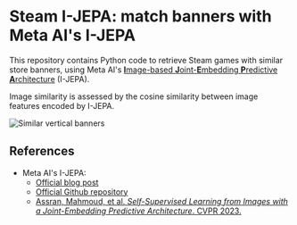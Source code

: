 # Steam I-JEPA: match banners with Meta AI's I-JEPA

This repository contains Python code to retrieve Steam games with similar store banners, using Meta AI's [**I**mage-based **J**oint-**E**mbedding **P**redictive **A**rchitecture][fb-ijepa-code] (I-JEPA).

Image similarity is assessed by the cosine similarity between image features encoded by I-JEPA.

![Similar vertical banners][wiki-cover]

## References

-   Meta AI's I-JEPA:
    - [Official blog post][fb-ijepa-blog]
    - [Official Github repository][fb-ijepa-code]
    - [Assran, Mahmoud, et al. *Self-Supervised Learning from Images with a Joint-Embedding Predictive Architecture*. CVPR 2023.][fb-ijepa-paper] 

<!-- Definitions -->

[wiki-cover]: <https://github.com/woctezuma/steam-IJEPA/wiki/img/illustration.jpg>

[fb-ijepa-blog]: <https://ai.meta.com/blog/yann-lecun-ai-model-i-jepa/>
[fb-ijepa-code]: <https://github.com/facebookresearch/ijepa>
[fb-ijepa-paper]: <https://arxiv.org/abs/2301.08243>

[colab-badge]: <https://colab.research.google.com/assets/colab-badge.svg>
